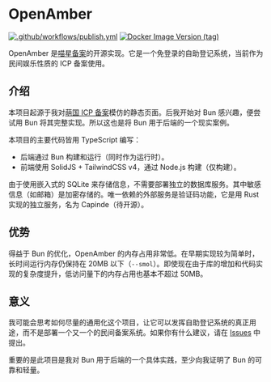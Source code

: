 # OpenAmber

[![.github/workflows/publish.yml](https://github.com/hentioe/open-amber/actions/workflows/docker-image.yaml/badge.svg?branch=main)](https://github.com/hentioe/open-amber/actions/workflows/docker-image.yaml)
[![Docker Image Version (tag)](https://img.shields.io/docker/v/hentioe/open-amber/dev)](https://hub.docker.com/r/hentioe/open-amber/tags)

OpenAmber 是[喵星备案](https://icp.hentioe.dev/)的开源实现。它是一个免登录的自助登记系统，当前作为民间娱乐性质的 ICP 备案使用。

## 介绍

本项目起源于我对[萌国 ICP 备案](https://icp.gov.moe/)模仿的静态页面。后我开始对 Bun 感兴趣，便尝试用 Bun 将其完整实现。所以这也是将 Bun 用于后端的一个现实案例。

本项目的主要代码皆用 TypeScript 编写：

- 后端通过 Bun 构建和运行（同时作为运行时）。
- 前端使用 SolidJS + TailwindCSS v4，通过 Node.js 构建（仅构建）。

由于使用嵌入式的 SQLite 来存储信息，不需要部署独立的数据库服务。其中敏感信息（如邮箱）是加密存储的。唯一依赖的外部服务是验证码功能，它是用 Rust 实现的独立服务，名为 Capinde（待开源）。

## 优势

得益于 Bun 的优化，OpenAmber 的内存占用非常低。在早期实现较为简单时，长时间运行内存仍保持在 20MB 以下（`--smol`）。即使现在由于库的增加和代码实现的复杂度提升，低访问量下的内存占用也基本不超过 50MB。

## 意义

我可能会思考如何尽量的通用化这个项目，让它可以发挥自助登记系统的真正用途，而不是部署一个又一个的民间备案系统。如果你有什么建议，请在 [Issues](https://github.com/Hentioe/open-amber/issues) 中提出。

重要的是此项目是我对 Bun 用于后端的一个具体实践，至少向我证明了 Bun 的可靠和轻量。
